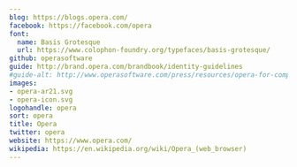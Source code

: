 ```yaml
---
blog: https://blogs.opera.com/
facebook: https://facebook.com/opera
font:
  name: Basis Grotesque
  url: https://www.colophon-foundry.org/typefaces/basis-grotesque/
github: operasoftware
guide: http://brand.opera.com/brandbook/identity-guidelines
#guide-alt: http://www.operasoftware.com/press/resources/opera-for-computers
images:
- opera-ar21.svg
- opera-icon.svg
logohandle: opera
sort: opera
title: Opera
twitter: opera
website: https://www.opera.com/
wikipedia: https://en.wikipedia.org/wiki/Opera_(web_browser)
---
```


